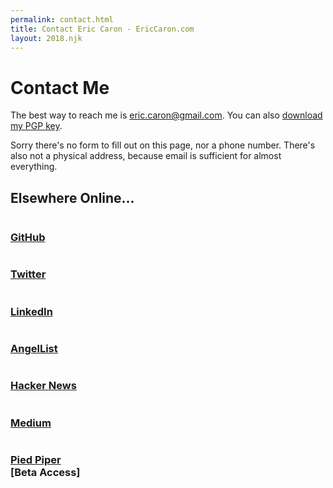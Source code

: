 ```yaml
---
permalink: contact.html
title: Contact Eric Caron - EricCaron.com
layout: 2018.njk
---
```

# Contact Me
The best way to reach me is [eric.caron@gmail.com](mailto:eric.caron@gmail.com). You can also [download my PGP key](pgp.txt).

Sorry there's no form to fill out on this page, nor a phone number. There's also not a physical address, because email is sufficient for almost everything.

## Elsewhere Online&hellip;

<div class="ui grid">
  <div class="doubling four column row">
    <div class="column">
      <h3>
        <i class="ui icon github"></i>
        <a href="https://github.com/ecaron">GitHub</a>
      </h3>
    </div>
    <div class="column">
      <h3>
        <i class="ui icon twitter"></i>
        <a href="https://twitter.com/ecaron">Twitter</a>
      </h3>
    </div>
    <div class="column">
      <h3>
        <i class="ui icon linkedin"></i>
        <a href="https://www.linkedin.com/in/ecaron">LinkedIn</a>
      </h3>
    </div>
    <div class="column">
      <h3>
        <i class="ui icon angellist"></i>
        <a href="https://angel.co/eric-caron">AngelList</a>
      </h3>
    </div>
  </div>
  <div class="doubling four column row">
    <div class="column">
      <h3>
        <i class="ui icon hacker news"></i>
        <a href="https://news.ycombinator.com/user?id=ecaron">Hacker News</a>
      </h3>
    </div>
    <div class="column">
      <h3>
        <i class="ui icon medium"></i>
        <a href="https://medium.com/@ecaron">Medium</a>
      </h3>
    </div>
    <div class="column">
      <h3>
        <i class="ui icon pied piper hat"></i>
        <a href="http://www.piedpiper.com/">Pied Piper</a>
        <div class="beta-tag">[Beta Access]</div>
      </h3>
    </div>
  </div>
</div>
